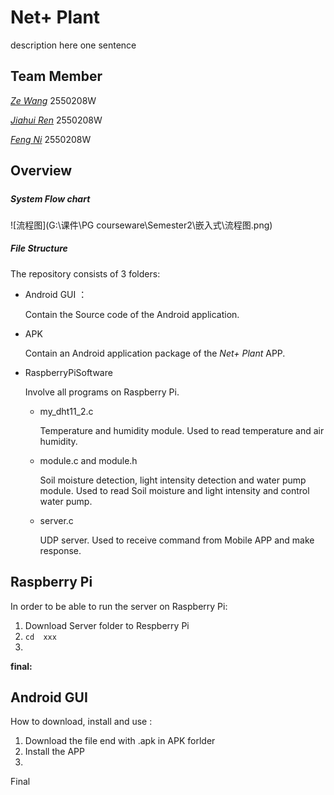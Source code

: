 # Net+ Plant

description here one sentence

## Team Member

[*Ze Wang*](https://github.com/Heath-Web)         2550208W

[*Jiahui Ren*](https://github.com/paymorepatience)       2550208W

[*Feng Ni*](https://github.com/FENGN-AII)           2550208W

## Overview

#####  

##### System Flow chart

![流程图](G:\课件\PG courseware\Semester2\嵌入式\流程图.png)

##### File Structure

The repository consists of 3 folders:

- Android GUI ：

  Contain the Source code of the Android application.

- APK

  Contain an Android application package of the *Net+ Plant* APP.

- RaspberryPiSoftware

  Involve all programs on Raspberry Pi.

  - my_dht11_2.c  

    Temperature and humidity module. Used to read temperature and air humidity.

  - module.c  and module.h

    Soil moisture detection, light intensity detection and water pump module. Used to read Soil moisture and light intensity and control water pump. 

  - server.c  

    UDP server. Used to receive command from Mobile APP and make response.

  

## Raspberry Pi

In order to be able to run the server on Raspberry Pi:

1. Download Server folder to Respberry Pi
2. `cd  xxx`
3. 

**final:** 



## Android GUI

How to download, install and use :

1. Download the file end with .apk in APK forlder
2. Install the APP
3. 

Final

